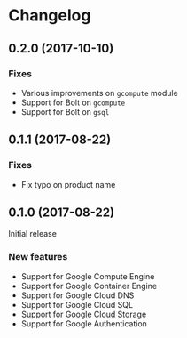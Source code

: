 # Changelog

## 0.2.0 (2017-10-10)

### Fixes

- Various improvements on `gcompute` module
- Support for Bolt on `gcompute`
- Support for Bolt on `gsql`

## 0.1.1 (2017-08-22)

### Fixes

- Fix typo on product name

## 0.1.0 (2017-08-22)

Initial release

### New features

- Support for Google Compute Engine
- Support for Google Container Engine
- Support for Google Cloud DNS
- Support for Google Cloud SQL
- Support for Google Cloud Storage
- Support for Google Authentication
